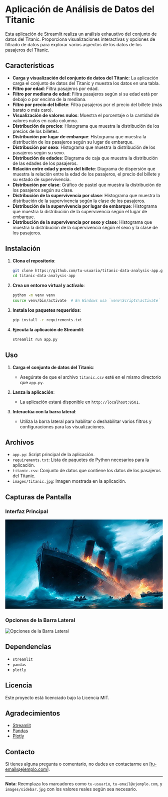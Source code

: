 # Aplicación de Análisis de Datos del Titanic

Esta aplicación de Streamlit realiza un análisis exhaustivo del conjunto de datos del Titanic. Proporciona visualizaciones interactivas y opciones de filtrado de datos para explorar varios aspectos de los datos de los pasajeros del Titanic.

## Características

- **Carga y visualización del conjunto de datos del Titanic**: La aplicación carga el conjunto de datos del Titanic y muestra los datos en una tabla.
- **Filtro por edad**: Filtra pasajeros por edad.
- **Filtro por mediana de edad**: Filtra pasajeros según si su edad está por debajo o por encima de la mediana.
- **Filtro por precio del billete**: Filtra pasajeros por el precio del billete (más barato o más caro).
- **Visualización de valores nulos**: Muestra el porcentaje o la cantidad de valores nulos en cada columna.
- **Distribución de precios**: Histograma que muestra la distribución de los precios de los billetes.
- **Distribución por lugar de embarque**: Histograma que muestra la distribución de los pasajeros según su lugar de embarque.
- **Distribución por sexo**: Histograma que muestra la distribución de los pasajeros según su sexo.
- **Distribución de edades**: Diagrama de caja que muestra la distribución de las edades de los pasajeros.
- **Relación entre edad y precio del billete**: Diagrama de dispersión que muestra la relación entre la edad de los pasajeros, el precio del billete y su estado de supervivencia.
- **Distribución por clase**: Gráfico de pastel que muestra la distribución de los pasajeros según su clase.
- **Distribución de la supervivencia por clase**: Histograma que muestra la distribución de la supervivencia según la clase de los pasajeros.
- **Distribución de la supervivencia por lugar de embarque**: Histograma que muestra la distribución de la supervivencia según el lugar de embarque.
- **Distribución de la supervivencia por sexo y clase**: Histograma que muestra la distribución de la supervivencia según el sexo y la clase de los pasajeros.

## Instalación

1. **Clona el repositorio**:
    ```sh
    git clone https://github.com/tu-usuario/titanic-data-analysis-app.git
    cd titanic-data-analysis-app
    ```

2. **Crea un entorno virtual y actívalo**:
    ```sh
    python -m venv venv
    source venv/bin/activate  # En Windows usa `venv\Scripts\activate`
    ```

3. **Instala los paquetes requeridos**:
    ```sh
    pip install -r requirements.txt
    ```

4. **Ejecuta la aplicación de Streamlit**:
    ```sh
    streamlit run app.py
    ```

## Uso

1. **Carga el conjunto de datos del Titanic**:
    - Asegúrate de que el archivo `titanic.csv` esté en el mismo directorio que `app.py`.

2. **Lanza la aplicación**:
    - La aplicación estará disponible en `http://localhost:8501`.

3. **Interactúa con la barra lateral**:
    - Utiliza la barra lateral para habilitar o deshabilitar varios filtros y configuraciones para las visualizaciones.

## Archivos

- `app.py`: Script principal de la aplicación.
- `requirements.txt`: Lista de paquetes de Python necesarios para la aplicación.
- `titanic.csv`: Conjunto de datos que contiene los datos de los pasajeros del Titanic.
- `images/titanic.jpg`: Imagen mostrada en la aplicación.

## Capturas de Pantalla

### Interfaz Principal
![Interfaz Principal](images/titanic.jpg)

### Opciones de la Barra Lateral
![Opciones de la Barra Lateral](images/sidebar.jpg)

## Dependencias

- `streamlit`
- `pandas`
- `plotly`

## Licencia

Este proyecto está licenciado bajo la Licencia MIT.

## Agradecimientos

- [Streamlit](https://streamlit.io/)
- [Pandas](https://pandas.pydata.org/)
- [Plotly](https://plotly.com/python/)

## Contacto

Si tienes alguna pregunta o comentario, no dudes en contactarme en [tu-email@ejemplo.com].

---

**Nota**: Reemplaza los marcadores como `tu-usuario`, `tu-email@ejemplo.com`, y `images/sidebar.jpg` con los valores reales según sea necesario.

